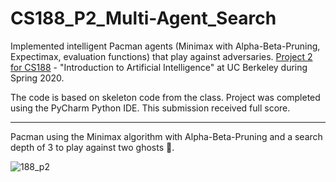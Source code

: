 # CS188_P2_Multi-Agent_Search
Implemented intelligent Pacman agents (Minimax with Alpha-Beta-Pruning, Expectimax, evaluation functions) that play against adversaries. [Project 2 for CS188](http://inst.eecs.berkeley.edu/~cs188/sp20/project2/) - "Introduction to Artificial Intelligence" at UC Berkeley during Spring 2020.

The code is based on skeleton code from the class. Project was completed using the PyCharm Python IDE. This submission received full score.

---

Pacman using the Minimax algorithm with Alpha-Beta-Pruning and a search depth of 3 to play against two ghosts 👻.

![188_p2](https://user-images.githubusercontent.com/54779918/83334858-a1720b80-a2a9-11ea-826b-a8392111ab9c.gif)



